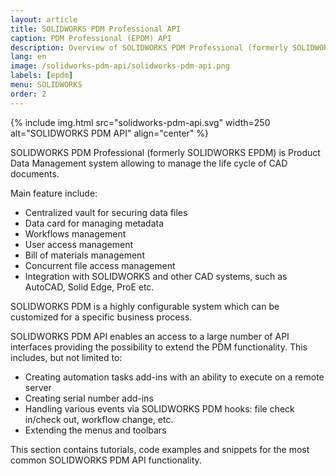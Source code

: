 ```yaml
---
layout: article
title: SOLIDWORKS PDM Professional API
caption: PDM Professional (EPDM) API
description: Overview of SOLIDWORKS PDM Professional (formerly SOLIDWORKS EPDM) API, examples, tutorials and code snippets
lang: en
image: /solidworks-pdm-api/solidworks-pdm-api.png
labels: [epdm]
menu: SOLIDWORKS
order: 2
---
```

{% include img.html src="solidworks-pdm-api.svg" width=250 alt="SOLIDWORKS PDM API" align="center" %}

SOLIDWORKS PDM Professional (formerly SOLIDWORKS EPDM) is Product Data Management system allowing to manage the life cycle of CAD documents.

Main feature include:

* Centralized vault for securing data files
* Data card for managing metadata
* Workflows management
* User access management
* Bill of materials management
* Concurrent file access management
* Integration with SOLIDWORKS and other CAD systems, such as AutoCAD, Solid Edge, ProE etc.

SOLIDWORKS PDM is a highly configurable system which can be customized for a specific business process.

SOLIDWORKS PDM API enables an access to a large number of API interfaces providing the possibility to extend the PDM functionality. This includes, but not limited to:

* Creating automation tasks add-ins with an ability to execute on a remote server
* Creating serial number add-ins
* Handling various events via SOLIDWORKS PDM hooks: file check in/check out, workflow change, etc.
* Extending the menus and toolbars

This section contains tutorials, code examples and snippets for the most common SOLIDWORKS PDM API functionality.
